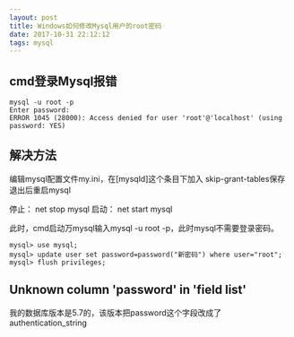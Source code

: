 ```yaml
---
layout: post
title: Windows如何修改Mysql用户的root密码
date: 2017-10-31 22:12:12
tags: mysql
---
```

## cmd登录Mysql报错

```
mysql -u root -p 
Enter password:  
ERROR 1045 (28000): Access denied for user 'root'@'localhost' (using password: YES)
```

## 解决方法
编辑mysql配置文件my.ini，在[mysqld]这个条目下加入 skip-grant-tables保存退出后重启mysql

停止： net stop mysql
启动： net start mysql

此时，cmd启动万mysql输入mysql -u root -p，此时mysql不需要登录密码。

```
mysql> use mysql;
mysql> update user set password=password("新密码") where user="root";
mysql> flush privileges;
```

## Unknown column 'password' in 'field list'
我的数据库版本是5.7的，该版本把password这个字段改成了authentication_string